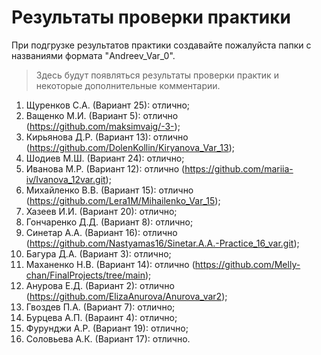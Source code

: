 # Результаты проверки практики
При подгрузке результатов практики создавайте пожалуйста папки с названиями формата "Andreev_Var_0".
> Здесь будут появляться результаты проверки практик и некоторые дополнительные комментарии. 

1. Щуренков С.А. (Вариант 25): отлично;
2. Ващенко М.И. (Вариант 5): отлично (https://github.com/maksimvaig/-3-);
3. Кирьянова Д.Р. (Вариант 13): отлично (https://github.com/DolenKollin/Kiryanova_Var_13);
4. Шодиев М.Ш. (Вариант 24): отлично;
5. Иванова М.Р. (Вариант 12): отлично (https://github.com/mariia-iv/Ivanova_12var.git);
6. Михайленко В.В. (Вариант 15): отлично (https://github.com/Lera1M/Mihailenko_Var_15);
7. Хазеев И.И. (Вариант 20): отлично;
8. Гончаренко Д.Д. (Вариант 8): отлично;
9. Синетар А.А. (Вариант 16): отлично (https://github.com/Nastyamas16/Sinetar.A.A.-Practice_16_var.git);
10. Багура Д.А. (Вариант 3): отлично;
11. Маханенко Н.В. (Вариант 14): отлично (https://github.com/Melly-chan/FinalProjects/tree/main);
12. Анурова Е.Д. (Вариант 2): отлично (https://github.com/ElizaAnurova/Anurova_var2);
13. Гвоздев П.А. (Вариант 7): отлично;
14. Бурцева А.П. (Вараинт 4): отлично;
15. Фурунджи А.Р. (Вариант 19): отлично;
16. Соловьева А.К. (Вариант 17): отлично.
